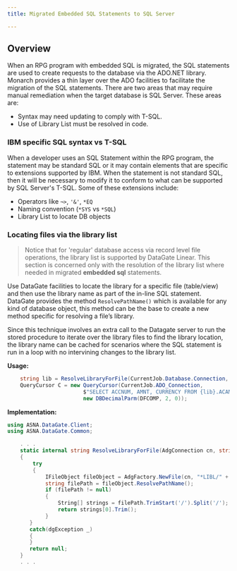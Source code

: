 ```yaml
---
title: Migrated Embedded SQL Statements to SQL Server

---
```


## Overview

When an RPG program with embedded SQL is migrated, the SQL statements are used to create requests to the database via the ADO.NET library.  Monarch provides a thin layer over the ADO facilities to facilitate the migration of the SQL statements.  There are two areas that may require manual remediation when the target database is SQL Server.  These areas are:
   - Syntax may need updating to comply with T-SQL.
   - Use of Library List must be resolved in code.

### IBM specific SQL syntax vs T-SQL

When a developer uses an SQL Statement within the RPG program, the statement may be standard SQL or it may contain elements that are specific to extensions supported by IBM.  When the statement is not standard SQL, then it will be necessary to modify it to conform to what can be supported by SQL Server's T-SQL. Some of these extensions include:
 - Operators like `¬>`, `'&'`, `*EQ`
 - Naming convention (`*SYS` vs `*SQL`)
 - Library List to locate DB objects

### Locating files via the library list

> Notice that for 'regular' database access via record level file operations, the library list is supported by DataGate Linear. This section is concerned only with the resolution of the library list where needed in migrated **embedded sql** statements.

Use DataGate facilities to locate the library for a specific file (table/view) and then use the library name as part of the in-line SQL statement.  DataGate provides the method `ResolvePathName()` which is available for any kind of database object, this method can be the base to create a new method  specific for resolving a file’s library. 

Since this technique involves an extra call to the Datagate server to run the stored procedure to iterate over the library files to find the library location, the library name can be cached for scenarios where the SQL statement is run in a loop with no intervining changes to the library list.

**Usage:**
```cs
    string lib = ResolveLibraryForFile(CurrentJob.Database.Connection, "ACAMCU");
    QueryCursor C = new QueryCursor(CurrentJob.ADO_Connection, 
                        $"SELECT ACCNUM, AMNT, CURRENCY FROM {lib}.ACAMCU " + "WHERE COMPANY = @sql_parm_1;", 
                        new DBDecimalParm(DFCOMP, 2, 0));
```              

**Implementation:**
```cs
using ASNA.DataGate.Client;
using ASNA.DataGate.Common;

    . . .
    static internal string ResolveLibraryForFile(AdgConnection cn, string fileName)
    {
        try
        {
            IFileObject fileObject = AdgFactory.NewFile(cn, "*LIBL/" + fileName.Trim());
            string filePath = fileObject.ResolvePathName();
            if (filePath != null)
            {
                String[] strings = filePath.TrimStart('/').Split('/');
                return strings[0].Trim();
            }
       }
       catch(dgException _)
       {
       }
       return null;
    }
    . . . 
```
